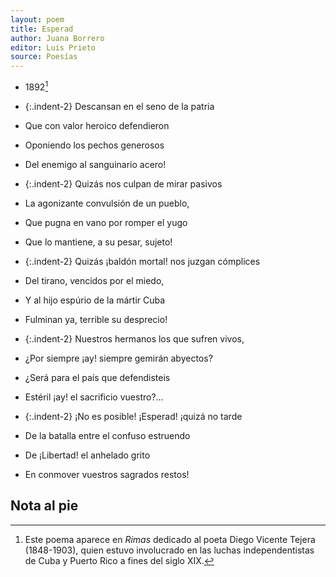 ```yaml
---
layout: poem
title: Esperad
author: Juana Borrero
editor: Luis Prieto
source: Poesías
---
```


- 1892[^fn1]

- {:.indent-2} Descansan en el seno de la patria
- Que con valor heroico defendieron
- Oponiendo los pechos generosos
- Del enemigo al sanguinario acero!

- {:.indent-2} Quizás nos culpan de mirar pasivos
- La agonizante convulsión de un pueblo,
- Que pugna en vano por romper el yugo
- Que lo mantiene, a su pesar, sujeto!

- {:.indent-2} Quizás ¡baldón mortal! nos juzgan cómplices
- Del tirano, vencidos por el miedo,
- Y al hijo espúrio de la mártir Cuba
- Fulminan ya, terrible su desprecio!

- {:.indent-2} Nuestros hermanos los que sufren vivos,
- ¿Por siempre ¡ay! siempre gemirán abyectos?
- ¿Será para el país que defendisteis
- Estéril ¡ay! el sacrificio vuestro?...

- {:.indent-2} ¡No es posible! ¡Esperad! ¡quizá no tarde
- De la batalla entre el confuso estruendo
- De ¡Libertad! el anhelado grito
- En conmover vuestros sagrados restos!

## Nota al pie
[^fn1]: Este poema aparece en _Rimas_ dedicado al poeta Diego Vicente Tejera (1848-1903),  quien estuvo involucrado en las luchas independentistas de Cuba y Puerto Rico a fines del siglo XIX.

